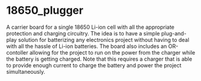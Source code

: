 # 18650_plugger
 A carrier board for a single 18650 Li-ion cell with all the appropriate protection and charging circuitry. The idea is to have a simple plug-and-play solution for batterizing any electronics project without having to deal with all the hassle of Li-ion batteries. The board also includes an OR-contoller allowing for the project to run on the power from the charger while the battery is getting charged. Note that this requires a charger that is able to provide enough current to charge the battery and power the project simultaneously.
